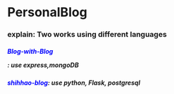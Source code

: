 # PersonalBlog

### explain: Two works using different languages
##### <p style="color:blue;">Blog-with-Blog</p>: use express,mongoDB
##### <font color="blue">shihhao-blog</font>: use python, Flask, postgresql 
